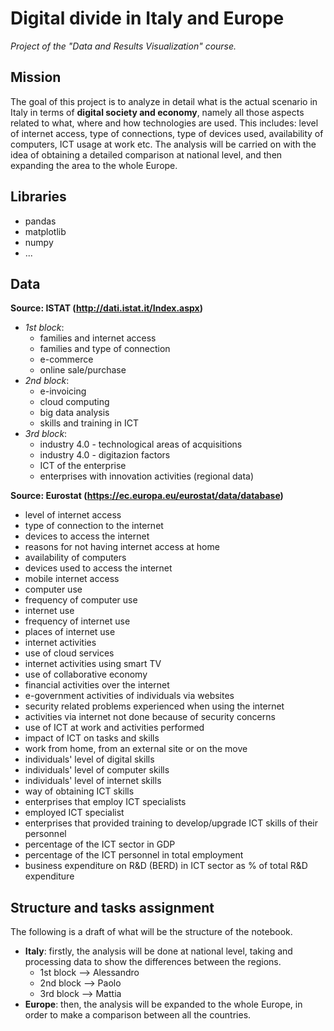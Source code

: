 # Digital divide in Italy and Europe
*Project of the "Data and Results Visualization" course.*

## Mission
The goal of this project is to analyze in detail what is the actual scenario in Italy in terms of **digital society and economy**, namely all those aspects related to what, where and how technologies are used. This includes: level of internet access, type of connections, type of devices used, availability of computers, ICT usage at work etc. The analysis will be carried on with the idea of obtaining a detailed comparison at national level, and then expanding the area to the whole Europe.

## Libraries
- pandas
- matplotlib
- numpy
- ...

## Data

**Source: ISTAT (http://dati.istat.it/Index.aspx)**
- *1st block*:
    - families and internet access
    - families and type of connection
    - e-commerce
    - online sale/purchase
- *2nd block*:
    - e-invoicing
    - cloud computing
    - big data analysis
    - skills and training in ICT
- *3rd block*:
    - industry 4.0 - technological areas of acquisitions
    - industry 4.0 - digitazion factors
    - ICT of the enterprise
    - enterprises with innovation activities (regional data)

**Source: Eurostat (https://ec.europa.eu/eurostat/data/database)**
- level of internet access
- type of connection to the internet
- devices to access the internet
- reasons for not having internet access at home
- availability of computers
- devices used to access the internet
- mobile internet access
- computer use
- frequency of computer use
- internet use
- frequency of internet use
- places of internet use
- internet activities
- use of cloud services
- internet activities using smart TV
- use of collaborative economy
- financial activities over the internet
- e-government activities of individuals via websites
- security related problems experienced when using the internet
- activities via internet not done because of security concerns
- use of ICT at work and activities performed
- impact of ICT on tasks and skills
- work from home, from an external site or on the move
- individuals' level of digital skills
- individuals' level of computer skills
- individuals' level of internet skills
- way of obtaining ICT skills
- enterprises that employ ICT specialists
- employed ICT specialist
- enterprises that provided training to develop/upgrade ICT skills of their personnel
- percentage of the ICT sector in GDP
- percentage of the ICT personnel in total employment
- business expenditure on R&D (BERD) in ICT sector as % of total R&D expenditure

## Structure and tasks assignment
The following is a draft of what will be the structure of the notebook.

- **Italy**: firstly, the analysis will be done at national level, taking and processing data to show the differences between the regions.
    - 1st block --> Alessandro
    - 2nd block --> Paolo
    - 3rd block --> Mattia
- **Europe**: then, the analysis will be expanded to the whole Europe, in order to make a comparison between all the countries.